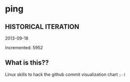 # ping

## HISTORICAL ITERATION
2013-09-18

Incremented: 5952

## What is this?? 
Linux skills to hack the github commit visualization chart `;-)`

